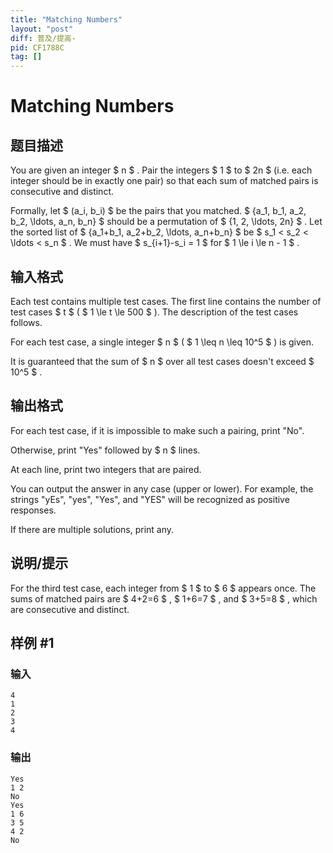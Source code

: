 ```yaml
---
title: "Matching Numbers"
layout: "post"
diff: 普及/提高-
pid: CF1788C
tag: []
---
```


# Matching Numbers

## 题目描述

You are given an integer $ n $ . Pair the integers $ 1 $ to $ 2n $ (i.e. each integer should be in exactly one pair) so that each sum of matched pairs is consecutive and distinct.

Formally, let $ (a_i, b_i) $ be the pairs that you matched. $ \{a_1, b_1, a_2, b_2, \ldots, a_n, b_n\} $ should be a permutation of $ \{1, 2, \ldots, 2n\} $ . Let the sorted list of $ \{a_1+b_1, a_2+b_2, \ldots, a_n+b_n\} $ be $ s_1 < s_2 < \ldots < s_n $ . We must have $ s_{i+1}-s_i = 1 $ for $ 1 \le i \le n - 1 $ .

## 输入格式

Each test contains multiple test cases. The first line contains the number of test cases $ t $ ( $ 1 \le t \le 500 $ ). The description of the test cases follows.

For each test case, a single integer $ n $ ( $ 1 \leq n \leq 10^5 $ ) is given.

It is guaranteed that the sum of $ n $ over all test cases doesn't exceed $ 10^5 $ .

## 输出格式

For each test case, if it is impossible to make such a pairing, print "No".

Otherwise, print "Yes" followed by $ n $ lines.

At each line, print two integers that are paired.

You can output the answer in any case (upper or lower). For example, the strings "yEs", "yes", "Yes", and "YES" will be recognized as positive responses.

If there are multiple solutions, print any.

## 说明/提示

For the third test case, each integer from $ 1 $ to $ 6 $ appears once. The sums of matched pairs are $ 4+2=6 $ , $ 1+6=7 $ , and $ 3+5=8 $ , which are consecutive and distinct.

## 样例 #1

### 输入

```
4
1
2
3
4
```

### 输出

```
Yes
1 2
No
Yes
1 6
3 5
4 2
No
```

